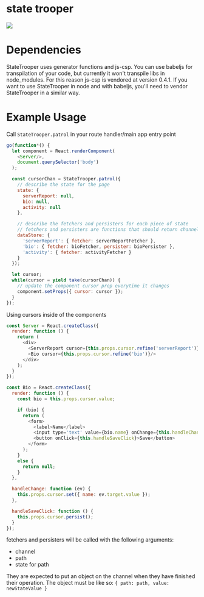 state trooper
=============

![](https://travis-ci.org/swipely/state-trooper.svg?branch=master)

# Dependencies

StateTrooper uses generator functions and js-csp.  You can use babeljs for
transpilation of your code, but currently it won't transpile libs in
node_modules. For this reason js-csp is vendored at version 0.4.1.  If you want
to use StateTrooper in node and with babeljs, you'll need to vendor
StateTrooper in a similar way.

# Example Usage

Call `StateTrooper.patrol` in your route handler/main app entry point
```javascript
go(function*() {
  let component = React.renderComponent(
    <Server/>,
    document.querySelector('body')
  );

  const cursorChan = StateTrooper.patrol({
    // describe the state for the page
    state: {
      serverReport: null,
      bio: null,
      activity: null
    },

    // describe the fetchers and persisters for each piece of state
    // fetchers and persisters are functions that should return channels
    dataStore: {
      'serverReport': { fetcher: serverReportFetcher },
      'bio': { fetcher: bioFetcher, persister: bioPersister },
      'activity': { fetcher: activityFetcher }
    }
  });

  let cursor;
  while(cursor = yield take(cursorChan)) {
    // update the component cursor prop everytime it changes
    component.setProps({ cursor: cursor });
  }
});
```

Using cursors inside of the components
```javascript
const Server = React.createClass({
  render: function () {
    return (
      <div>
        <ServerReport cursor={this.props.cursor.refine('serverReport')}/>
        <Bio cursor={this.props.cursor.refine('bio')}/>
      </div>
    );
  }
});

const Bio = React.createClass({
  render: function () {
    const bio = this.props.cursor.value;

    if (bio) {
      return (
        <form>
          <label>Name</label>
          <input type='text' value={bio.name} onChange={this.handleChange}/>
          <button onClick={this.handleSaveClick}>Save</button>
        </form>
      );
    }
    else {
      return null;
    }
  },

  handleChange: function (ev) {
    this.props.cursor.set({ name: ev.target.value });
  },

  handleSaveClick: function () {
    this.props.cursor.persist();
  }
});
```

fetchers and persisters will be called with the following arguments:

- channel
- path
- state for path

They are expected to put an object on the channel when they have finished their operation.
The object must be like so: `{ path: path, value: newStateValue }`
